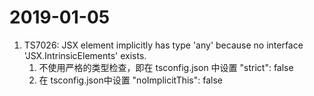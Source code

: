 # 2019-01-05
1. TS7026: JSX element implicitly has type 'any' because no interface 'JSX.IntrinsicElements' exists.
    1. 不使用严格的类型检查，即在 tsconfig.json 中设置 "strict": false
    2. 在 tsconfig.json中设置 "noImplicitThis": false
